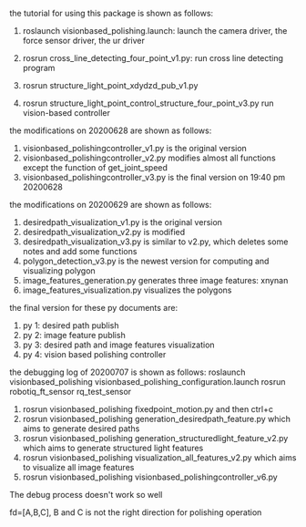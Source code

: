 the tutorial for using this package is shown as follows:
1. roslaunch visionbased_polishing.launch:
launch the camera driver, the force sensor driver, the ur driver 

2. rosrun cross_line_detecting_four_point_v1.py:
run cross line detecting program

3. rosrun structure_light_point_xdydzd_pub_v1.py

4. rosrun structure_light_point_control_structure_four_point_v3.py
run vision-based controller

the modifications on 20200628 are shown as follows:
1. visionbased_polishingcontroller_v1.py is the original version
2. visionbased_polishingcontroller_v2.py modifies almost all functions except the function of get_joint_speed
3. visionbased_polishingcontroller_v3.py is the final version on 19:40 pm 20200628

the modifications on 20200629 are shown as follows:
1. desiredpath_visualization_v1.py is the original version 
2. desiredpath_visualization_v2.py is modified 
3. desiredpath_visualization_v3.py is similar to v2.py, which deletes some notes and add some functions
4. polygon_detection_v3.py is the newest version for computing and visualizing polygon 
5. image_features_generation.py generates three image features: xnynan
6. image_features_visualization.py visualizes the polygons

the final version for these py documents are:
1. py 1: desired path publish
2. py 2: image feature publish
3. py 3: desired path and image features visualization
4. py 4: vision based polishing controller


the debugging log of 20200707 is shown as follows:
roslaunch visionbased_polishing visionbased_polishing_configuration.launch 
rosrun robotiq_ft_sensor rq_test_sensor

1. rosrun visionbased_polishing fixedpoint_motion.py
and then ctrl+c
2. rosrun visionbased_polishing generation_desiredpath_feature.py
which aims to generate desired paths 
3. rosrun visionbased_polishing generation_structuredlight_feature_v2.py
which aims to generate structured light features
4. rosrun visionbased_polishing visualization_all_features_v2.py
which aims to visualize all image features
5. rosrun visionbased_polishing visionbased_polishingcontroller_v6.py


The debug process doesn't work so well


fd=[A,B,C], B and C is not the right direction for polishing operation 












